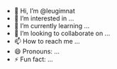 - 👋 Hi, I’m @leugimnat
- 👀 I’m interested in ...
- 🌱 I’m currently learning ...
- 💞️ I’m looking to collaborate on ...
- 📫 How to reach me ...
- 😄 Pronouns: ...
- ⚡ Fun fact: ...

<!---
leugimnat/leugimnat is a ✨ special ✨ repository because its `README.md` (this file) appears on your GitHub profile.
You can click the Preview link to take a look at your changes.
--->
